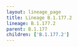 ```yaml
---
layout: lineage_page
title: Lineage B.1.177.2
lineage: B.1.177.2
parent: B.1.177
children: ['B.1.177.2']
---
```

